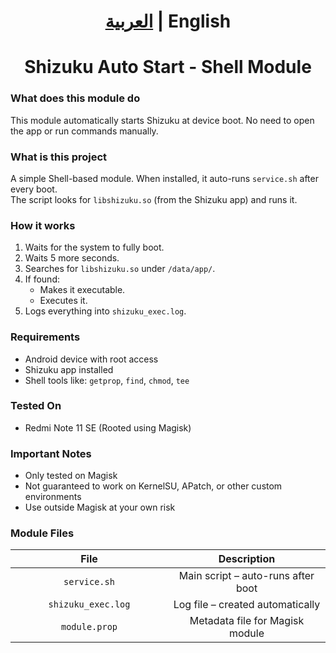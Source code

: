 <h1><p align="center"><a href="README_AR.md">العربية</a> | English</p></h1>

<h1 align="center">Shizuku Auto Start - Shell Module</h1>

<h3>What does this module do</h3>
<p>This module automatically starts Shizuku at device boot. No need to open the app or run commands manually.</p>

<h3>What is this project</h3>
<p>
A simple Shell-based module. When installed, it auto-runs <code>service.sh</code> after every boot.<br>
The script looks for <code>libshizuku.so</code> (from the Shizuku app) and runs it.
</p>

<h3>How it works</h3>
<ol>
  <li>Waits for the system to fully boot.</li>
  <li>Waits 5 more seconds.</li>
  <li>Searches for <code>libshizuku.so</code> under <code>/data/app/</code>.</li>
  <li>If found:
    <ul>
      <li>Makes it executable.</li>
      <li>Executes it.</li>
    </ul>
  </li>
  <li>Logs everything into <code>shizuku_exec.log</code>.</li>
</ol>

<h3>Requirements</h3>
<ul>
  <li>Android device with root access</li>
  <li>Shizuku app installed</li>
  <li>Shell tools like: <code>getprop</code>, <code>find</code>, <code>chmod</code>, <code>tee</code></li>
</ul>

<h3>Tested On</h3>
<ul>
  <li>Redmi Note 11 SE (Rooted using Magisk)
  </li>
</ul>

<h3>Important Notes</h3>
<ul>
  <li>Only tested on Magisk</li>
  <li>Not guaranteed to work on KernelSU, APatch, or other custom environments</li>
  <li>Use outside Magisk at your own risk</li>
</ul>

<h3>Module Files</h3>
<div align="center">
  <table width="80%" cellspacing="0" cellpadding="8">
    <thead>
      <tr>
        <th align="center" width="50%">File</th>
        <th align="center" width="50%">Description</th>
      </tr>
    </thead>
    <tbody>
      <tr>
        <td align="center"><code>service.sh</code></td>
        <td align="center">Main script – auto-runs after boot</td>
      </tr>
      <tr>
        <td align="center"><code>shizuku_exec.log</code></td>
        <td align="center">Log file – created automatically</td>
      </tr>
      <tr>
        <td align="center"><code>module.prop</code></td>
        <td align="center">Metadata file for Magisk module</td>
      </tr>
    </tbody>
  </table>
</div>
